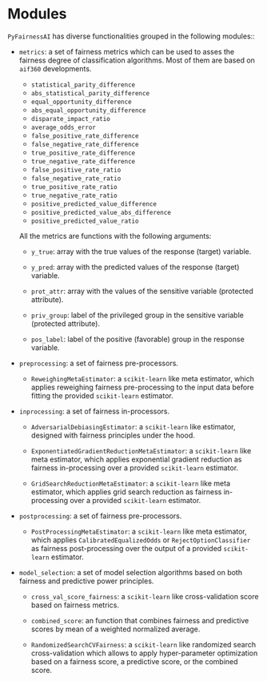 # Modules

`PyFairnessAI` has diverse functionalities grouped in the following modules::

- `metrics`: a set of fairness metrics which can be used to asses the fairness degree of classification algorithms. Most of them are based on `aif360` developments.

   - `statistical_parity_difference`
   - `abs_statistical_parity_difference`
   - `equal_opportunity_difference`
   - `abs_equal_opportunity_difference`
   - `disparate_impact_ratio`
   - `average_odds_error`
   - `false_positive_rate_difference`
   - `false_negative_rate_difference`
   - `true_positive_rate_difference`
   - `true_negative_rate_difference`
   - `false_positive_rate_ratio`
   - `false_negative_rate_ratio`
   - `true_positive_rate_ratio`
   - `true_negative_rate_ratio`
   - `positive_predicted_value_difference`
   - `positive_predicted_value_abs_difference`
   - `positive_predicted_value_ratio`

  All the metrics are functions with the following arguments: 

  - `y_true`: array with the true values of the response (target) variable.

  - `y_pred`: array with the predicted values of the response (target) variable.

  - `prot_attr`: array with the values of the sensitive variable (protected attribute).

  - `priv_group`: label of the privileged group in the sensitive variable (protected attribute).

  - `pos_label`: label of the positive (favorable) group in the response variable.

  
- `preprocessing`: a set of fairness pre-processors.

  - `ReweighingMetaEstimator`: a `scikit-learn` like meta estimator, which applies reweighing fairness pre-processing to the input data before fitting the provided `scikit-learn` estimator.



- `inprocessing`: a set of fairness in-processors.

  - `AdversarialDebiasingEstimator`: a `scikit-learn` like estimator, designed with fairness principles under the hood.

  - `ExponentiatedGradientReductionMetaEstimator`: a `scikit-learn` like meta estimator, which applies exponential gradient reduction as fairness in-processing over a provided `scikit-learn` estimator.

  - `GridSearchReductionMetaEstimator`: a  `scikit-learn` like meta estimator, which applies grid search reduction as fairness in-processing over a provided `scikit-learn` estimator.

- `postprocessing`: a set of fairness pre-processors.

   - `PostProcessingMetaEstimator`: a  `scikit-learn` like meta estimator, which applies `CalibratedEqualizedOdds` or `RejectOptionClassifier` as fairness post-processing over the output of a provided `scikit-learn` estimator.


- `model_selection`: a set of model selection algorithms based on both fairness and predictive power principles.

   - `cross_val_score_fairness`: a `scikit-learn` like cross-validation score based on fairness metrics.

   - `combined_score`: an function that combines fairness and predictive scores by mean of a weighted normalized average.

   - `RandomizedSearchCVFairness`: a `scikit-learn` like randomized search cross-validation which allows to apply hyper-parameter optimization based on a fairness score, a predictive score, or the combined score. 
